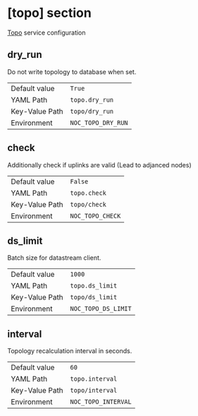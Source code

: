# [topo] section

[Topo](../services-reference/topo.md) service configuration

## dry_run

Do not write topology to database when set.

|                |                    |
| -------------- | ------------------ |
| Default value  | `True`             |
| YAML Path      | `topo.dry_run`     |
| Key-Value Path | `topo/dry_run`     |
| Environment    | `NOC_TOPO_DRY_RUN` |

## check

Additionally check if uplinks are valid
(Lead to adjanced nodes)

|                |                  |
| -------------- | ---------------- |
| Default value  | `False`          |
| YAML Path      | `topo.check`     |
| Key-Value Path | `topo/check`     |
| Environment    | `NOC_TOPO_CHECK` |

## ds_limit

Batch size for datastream client.

|                |                     |
| -------------- | ------------------- |
| Default value  | `1000`              |
| YAML Path      | `topo.ds_limit`     |
| Key-Value Path | `topo/ds_limit`     |
| Environment    | `NOC_TOPO_DS_LIMIT` |

## interval

Topology recalculation interval in seconds.

|                |                     |
| -------------- | ------------------- |
| Default value  | `60`                |
| YAML Path      | `topo.interval`     |
| Key-Value Path | `topo/interval`     |
| Environment    | `NOC_TOPO_INTERVAL` |
